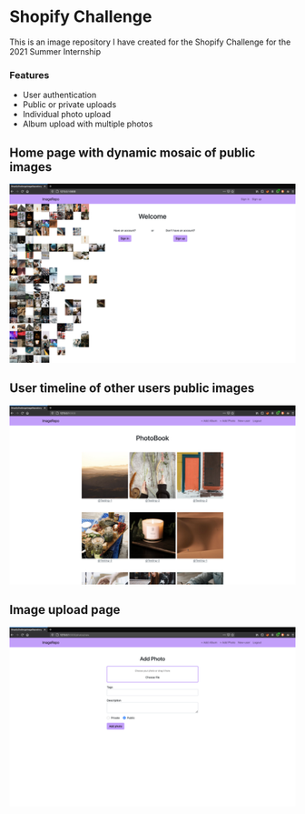 # Shopify Challenge

This is an image repository I have created for the Shopify Challenge for the 2021 Summer Internship

### Features
 - User authentication
 - Public or private uploads
 - Individual photo upload
 - Album upload with multiple photos
## Home page with dynamic mosaic of public images
![Home page](app/assets/images/home.png)
## User timeline of other users public images
![User View](app/assets/images/user.png)
## Image upload page
![upload page](app/assets/images/upload.png)
